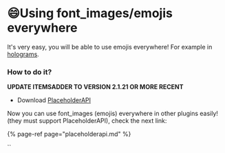 # 😄Using font\_images/emojis everywhere

It's very easy, you will be able to use emojis everywhere! For example in [holograms](../compatibility-with-other-plugins/compatible/holographic-displays.md).

### How to do it?

**UPDATE ITEMSADDER TO VERSION 2.1.21 OR MORE RECENT**

* Download [PlaceholderAPI](https://www.spigotmc.org/resources/placeholderapi.6245/)

Now you can use font\_images \(emojis\) everywhere in other plugins easily! \(they must support PlaceholderAPI\), check the next link:  


{% page-ref page="placeholderapi.md" %}



\`\`

